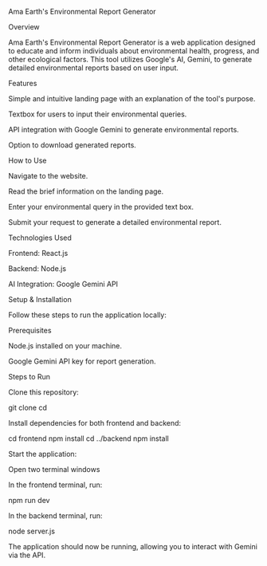 Ama Earth's Environmental Report Generator

Overview

Ama Earth's Environmental Report Generator is a web application designed to educate and inform individuals about environmental health, progress, and other ecological factors. This tool utilizes Google's AI, Gemini, to generate detailed environmental reports based on user input.

Features

Simple and intuitive landing page with an explanation of the tool's purpose.

Textbox for users to input their environmental queries.

API integration with Google Gemini to generate environmental reports.

Option to download generated reports.

How to Use

Navigate to the website.

Read the brief information on the landing page.

Enter your environmental query in the provided text box.

Submit your request to generate a detailed environmental report.

Technologies Used

Frontend: React.js

Backend: Node.js

AI Integration: Google Gemini API

Setup & Installation

Follow these steps to run the application locally:

Prerequisites

Node.js installed on your machine.

Google Gemini API key for report generation.

Steps to Run

Clone this repository:

git clone <repository-url>
cd <project-folder>

Install dependencies for both frontend and backend:

cd frontend
npm install
cd ../backend
npm install

Start the application:

Open two terminal windows

In the frontend terminal, run:

npm run dev

In the backend terminal, run:

node server.js

The application should now be running, allowing you to interact with Gemini via the API.
